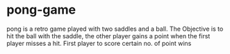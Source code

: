 # pong-game
pong is a retro game played with two saddles and a ball. The Objective is to hit the ball with the saddle, the other player gains a point when the first player misses a hit. First player to score certain no. of point wins
